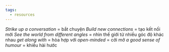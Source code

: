 ```yaml
---
tags:
  - resources
---
```

_Strike up a conversation_ = bắt chuyện
_Build new connections_ = tạo kết nối mới
_See the world from different angles_ = nhìn thế giới từ nhiều góc độ khác nhau
_get along with_ = hòa hợp với
_open-minded_ = cởi mở
_a good sense of humour_ = khiếu hài hước
